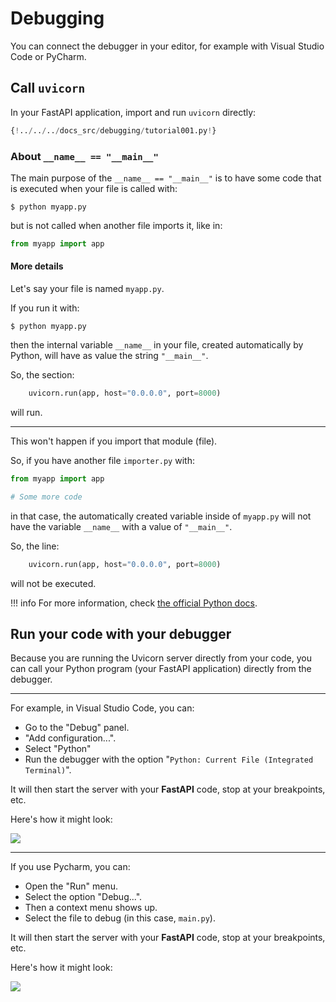 # Debugging

You can connect the debugger in your editor, for example with Visual Studio Code or PyCharm.

## Call `uvicorn`

In your FastAPI application, import and run `uvicorn` directly:

```Python hl_lines="1  15"
{!../../../docs_src/debugging/tutorial001.py!}
```

### About `__name__ == "__main__"`

The main purpose of the `__name__ == "__main__"` is to have some code that is executed when your file is called with:

<div class="termy">

```console
$ python myapp.py
```

</div>

but is not called when another file imports it, like in:

```Python
from myapp import app
```

#### More details

Let's say your file is named `myapp.py`.

If you run it with:

<div class="termy">

```console
$ python myapp.py
```

</div>

then the internal variable `__name__` in your file, created automatically by Python, will have as value the string `"__main__"`.

So, the section:

```Python
    uvicorn.run(app, host="0.0.0.0", port=8000)
```

will run.

---

This won't happen if you import that module (file).

So, if you have another file `importer.py` with:

```Python
from myapp import app

# Some more code
```

in that case, the automatically created variable inside of `myapp.py` will not have the variable `__name__` with a value of `"__main__"`.

So, the line:

```Python
    uvicorn.run(app, host="0.0.0.0", port=8000)
```

will not be executed.

!!! info
    For more information, check <a href="https://docs.python.org/3/library/__main__.html" class="external-link" target="_blank">the official Python docs</a>.

## Run your code with your debugger

Because you are running the Uvicorn server directly from your code, you can call your Python program (your FastAPI application) directly from the debugger.

---

For example, in Visual Studio Code, you can:

* Go to the "Debug" panel.
* "Add configuration...".
* Select "Python"
* Run the debugger with the option "`Python: Current File (Integrated Terminal)`".

It will then start the server with your **FastAPI** code, stop at your breakpoints, etc.

Here's how it might look:

<img src="/img/tutorial/debugging/image01.png" />

---

If you use Pycharm, you can:

* Open the "Run" menu.
* Select the option "Debug...".
* Then a context menu shows up.
* Select the file to debug (in this case, `main.py`).

It will then start the server with your **FastAPI** code, stop at your breakpoints, etc.

Here's how it might look:

<img src="/img/tutorial/debugging/image02.png" />
